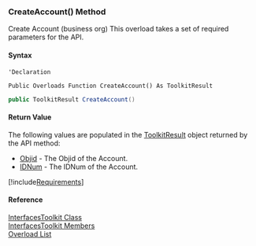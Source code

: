 ﻿### CreateAccount() Method

Create Account (business org) This overload takes a set of required parameters for the API.

#### Syntax

```vbnet
'Declaration

Public Overloads Function CreateAccount() As ToolkitResult
```

```csharp
public ToolkitResult CreateAccount()
```

#### Return Value

The following values are populated in the [ToolkitResult](FChoice.Toolkits.Clarify~FChoice.Toolkits.Clarify.ToolkitResult.md) object returned by the API method:

*   [Objid](FChoice.Toolkits.Clarify~FChoice.Toolkits.Clarify.ToolkitResult~Objid.md) \- The Objid of the Account.
*   [IDNum](FChoice.Toolkits.Clarify~FChoice.Toolkits.Clarify.ToolkitResult~IDNum.md) \- The IDNum of the Account.

[!include[Requirements](../partials/requirements.md)]

#### Reference

[InterfacesToolkit Class](FChoice.Toolkits.Clarify~FChoice.Toolkits.Clarify.Interfaces.InterfacesToolkit.md)  
[InterfacesToolkit Members](FChoice.Toolkits.Clarify~FChoice.Toolkits.Clarify.Interfaces.InterfacesToolkit_members.md)  
[Overload List](FChoice.Toolkits.Clarify~FChoice.Toolkits.Clarify.Interfaces.InterfacesToolkit~CreateAccount.md)